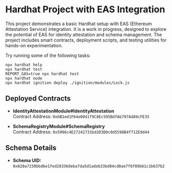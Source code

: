 # Hardhat Project with EAS Integration

This project demonstrates a basic Hardhat setup with EAS (Ethereum Attestation Service) integration. It is a work in progress, designed to explore the potential of EAS for identity attestation and schema management. The project includes smart contracts, deployment scripts, and testing utilities for hands-on experimentation.

Try running some of the following tasks:

```shell
npx hardhat help
npx hardhat test
REPORT_GAS=true npx hardhat test
npx hardhat node
npx hardhat ignition deploy ./ignition/modules/Lock.js
```


## Deployed Contracts

- **IdentityAttestationModule#IdentityAttestation**  
  Contract Address: `0xbB1ed1F64e0041f9C8Ec595BdfAb797A489cFE35`

- **SchemaRegistryModule#SchemaRegistry**  
  Contract Address: `0x5996c4E27242731bd2D3D0c0d5598B4f712E9d44`

## Schema Details

- **Schema UID:**  
  `0x820a7230bbd6e1fed20336deba7da5d1adeb33bd84cd0ae7f6f89b61c1b637b2`
